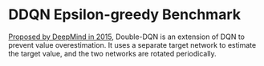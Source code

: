 # DDQN Epsilon-greedy Benchmark

[Proposed by DeepMind in 2015](https://arxiv.org/abs/1509.06461), Double-DQN is an extension of DQN to prevent value overestimation. It uses a separate target network to estimate the target value, and the two networks are rotated periodically.